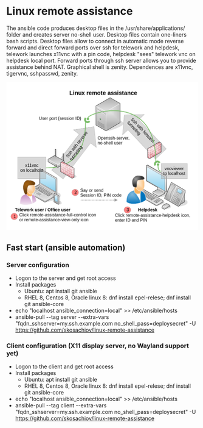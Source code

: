 # Linux remote assistance

The ansible code produces desktop files in the /usr/share/applications/ folder and creates server no-shell user. Desktop files contain one-liners bash scripts. Desktop files allow to connect in automatic mode reverse forward and direct forward ports over ssh for telework and helpdesk, telework launches x11vnc with a pin code, helpdesk "sees" telework vnc on helpdesk local port. Forward ports through ssh server allows you to provide assistance behind NAT. Graphical shell is zenity. Dependences are x11vnc, tigervnc, sshpasswd, zenity.

![Linux remote assistance](https://github.com/skosachiov/linux-remote-assistance/raw/main/remote-assistance-scheme.png)

## Fast start (ansible automation)

### Server configuration
* Logon to the server and get root access
* Install packages
  * Ubuntu:
    apt install git ansible
  * RHEL 8, Centos 8, Oracle linux 8:
    dnf install epel-relese; dnf install git ansible-core
* echo "localhost ansible_connection=local" >> /etc/ansible/hosts
* ansible-pull --tag server --extra-vars "fqdn_sshserver=my.ssh.example.com no_shell_pass=deploysecret" -U https://github.com/skosachiov/linux-remote-assistance

### Client configuration (X11 display server, no Wayland support yet)
* Logon to the client and get root access
* Install packages
  * Ubuntu:
    apt install git ansible
  * RHEL 8, Centos 8, Oracle linux 8:
    dnf install epel-relese; dnf install git ansible-core
* echo "localhost ansible_connection=local" >> /etc/ansible/hosts
* ansible-pull --tag client --extra-vars "fqdn_sshserver=my.ssh.example.com no_shell_pass=deploysecret" -U https://github.com/skosachiov/linux-remote-assistance


